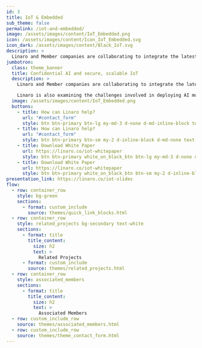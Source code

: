 ```yaml
---
id: 3
title: IoT & Embedded
sub_theme: false
permalink: /iot-and-embedded/
image: /assets/images/content/IoT_Embedded.png
icon: /assets/images/content/Icon_IoT_Embedded.svg
icon_dark: /assets/images/content/Black_IoT.svg
description: >
  Linaro and Member companies are collaborating to integrate the latest security and most-up-to-date technologies for Arm-based IoT devices. This includes security tools for the microcontroller space encapsulating best-practice design choices for constrained devices, working to improve compatibility, component re-use, and to resolve hardware and RTOS diversity, and reference implementations for complex usecases involving security, AI inference and connectivity.
jumbotron:
  class: theme_banner
  title: Confidential AI and secure, scalable IoT
  description: >
    Linaro and Member companies are collaborating to integrate the latest security and most-up-to-date technologies for Arm-based IoT devices. This includes security tools for the microcontroller space encapsulating best-practice design choices for constrained devices, working to improve compatibility, component re-use, and to resolve hardware and RTOS diversity, and reference implementations for complex usecases involving security, AI inference and connectivity.

    Linaro is also examining the challenges involved in deploying AI models as secure workloads. AI can be deployed to IoT devices to enable autonomous decisions based on pre-trained inference models. Yet the inconsistent level of security practices in IoT devices remains a long-standing issue. Deploying AI to IoT devices, especially constrained devices, needs a holistic approach to safeguard valuable model IP, potentially confidential input data such as audio or biometrics, and inference results vulnerable to adversarial attacks or spoofing. To read more about these challenges and what we believe to be the solution, download the white paper below on Confidential AI.
  image: /assets/images/content/IoT_Embedded.png
  buttons:
    - title: How can Linaro help?
      url: "#contact_form"
      style: btn btn-primary btn-lg my-md-3 d-none d-md-inline-block text-uppercase theme_contact_btn
    - title: How can Linaro help?
      url: "#contact_form"
      style: btn btn-primary btn-sm my-2 d-inline-block d-md-none text-uppercase theme_contact_btn
    - title: Download White Paper
      url: https://linaro.co/iot-whitepaper
      style: btn btn-primary white_on_black_btn btn-lg my-md-3 d-none d-md-inline-block text-uppercase theme_contact_btn
    - title: Download White Paper
      url: https://linaro.co/iot-whitepaper
      style: btn btn-primary white_on_black_btn btn-sm my-2 d-inline-block d-md-none text-uppercase theme_contact_btn
presentation_link: https://linaro.co/iot-slides
flow:
  - row: container_row
    style: bg-green
    sections:
      - format: custom_include
        source: themes/quick_link_blocks.html
  - row: container_row
    style: related_projects bg-secondary text-white
    sections:
      - format: title
        title_content:
          size: h2
          text: >
            Related Projects
      - format: custom_include
        source: themes/related_projects.html
  - row: container_row
    style: associated_members
    sections:
      - format: title
        title_content:
          size: h2
          text: >
            Associated Members
  - row: custom_include_row
    source: themes/associated_members.html
  - row: custom_include_row
    source: themes/theme_contact_form.html
---
```

